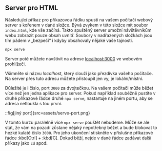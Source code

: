 ## Server pro HTML

Následující příkaz pro příkazovou řádku spustí na vašem počítači webový server s kořenem v dané složce. Bývá zvykem v této složce mít soubor `index.html`, kde vše začíná. Takto spuštěný server umožní návštěvníkům webu zobrazit pouze obsah uvnitř. Soubory v nadřazených složkách jsou tím pádem v „bezpečí“ i kdyby obsahovaly nějaké vaše tajnosti.

```sh
npx serve
```

Server poté můžete navštívit na adrese [localhost:3000](http://localhost:3000) ve webovém prohlížeči.

Všimněte si názvu _localhost_, který slouží jako přezdívka vašeho počítače. Na server přes tuto adresu můžete přistoupit jen vy, je lokální/místní.

Důležité je i číslo, port `3000` za dvojtečkou. Na vašem počítači může běžet více než jen jedna aplikace pro server. Pokud například souběžně pustíte v druhé příkazové řádce druhé `npx serve`, nastartuje na jiném portu, aby se adresa netloukla s tou první.

::fig[jiný port]{src=assets/serve-port.png}

V tomto kurzu paralelně více `npx serve` pouštět nebudeme. Může se ale stát, že vám na pozadí zůstane nějaký nepotřebný běžet a bude blokovat to hezké kulaté číslo `3000`. Pro jeho ukončení stiskněte v příslušné příkazové řádce :kbd[Ctrl] + :kbd[C]. Dokud běží, nejde v dané řádce zadávat další příkazy jako `cd` apod.
